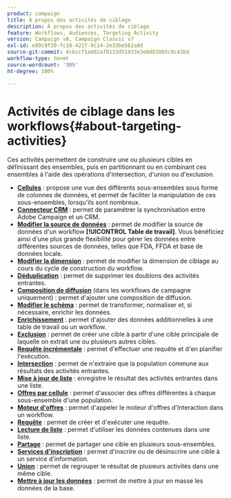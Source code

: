 ```yaml
---
product: campaign
title: À propos des activités de ciblage
description: À propos des activités de ciblage
feature: Workflows, Audiences, Targeting Activity
version: Campaign v8, Campaign Classic v7
exl-id: e89c9f20-fc10-421f-9c14-2e33be562a8d
source-git-commit: 4cbccf1ad02af9133d51933e3e0d010b5c8c43bd
workflow-type: tm+mt
source-wordcount: '305'
ht-degree: 100%

---
```


# Activités de ciblage dans les workflows{#about-targeting-activities}

Ces activités permettent de construire une ou plusieurs cibles en définissant des ensembles, puis en partitionnant ou en combinant ces ensembles à l&#39;aide des opérations d&#39;intersection, d&#39;union ou d&#39;exclusion.

* **[Cellules](cells.md)** : propose une vue des différents sous-ensembles sous forme de colonnes de données, et permet de faciliter la manipulation de ces sous-ensembles, lorsqu&#39;ils sont nombreux.
* **[Connecteur CRM](crm-connector.md)** : permet de paramétrer la synchronisation entre Adobe Campaign et un CRM.
* **[Modifier la source de données](change-data-source.md)** : permet de modifier la source de données d&#39;un workflow **[!UICONTROL Table de travail]**. Vous bénéficiez ainsi d&#39;une plus grande flexibilité pour gérer les données entre différentes sources de données, telles que FDA, FFDA et base de données locale.
* **[Modifier la dimension](change-dimension.md)** : permet de modifier la dimension de ciblage au cours du cycle de construction du workflow.
* **[Déduplication](deduplication.md)** : permet de supprimer les doublons des activités entrantes.
* **[Composition de diffusion](delivery-outline.md)** (dans les workflows de campagne uniquement) : permet d&#39;ajouter une composition de diffusion.
* **[Modifier le schéma](edit-schema.md)** : permet de transformer, normaliser et, si nécessaire, enrichir les données.
* **[Enrichissement](enrichment.md)** : permet d&#39;ajouter des données additionnelles à une table de travail ou un workflow.
* **[Exclusion](exclusion.md)** : permet de créer une cible à partir d&#39;une cible principale de laquelle on extrait une ou plusieurs autres cibles.
* **[Requête incrémentale](incremental-query.md)** : permet d&#39;effectuer une requête et d&#39;en planifier l&#39;exécution.
* **[Intersection](intersection.md)** : permet de n&#39;extraire que la population commune aux résultats des activités entrantes.
* **[Mise à jour de liste](list-update.md)** : enregistre le résultat des activités entrantes dans une liste.
* **[Offres par cellule](offers-by-cell.md)** : permet d&#39;associer des offres différentes à chaque sous-ensemble d&#39;une population.
* **[Moteur d&#39;offres](offer-engine.md)** : permet d&#39;appeler le moteur d&#39;offres d&#39;Interaction dans un workflow.
* **[Requête](query.md)** : permet de créer et d&#39;exécuter une requête.
* **[Lecture de liste](read-list.md)** : permet d&#39;utiliser les données contenues dans une liste.
* **[Partage](split.md)** : permet de partager une cible en plusieurs sous-ensembles.
* **[Services d&#39;inscription](subscription-services.md)** : permet d&#39;inscrire ou de désinscrire une cible à un service d&#39;information.
* **[Union](union.md)** : permet de regrouper le résultat de plusieurs activités dans une même cible.
* **[Mettre à jour les données](update-data.md)** : permet de mettre à jour en masse les données de la base.
